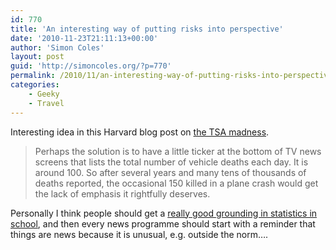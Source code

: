 ```yaml
---
id: 770
title: 'An interesting way of putting risks into perspective'
date: '2010-11-23T21:11:13+00:00'
author: 'Simon Coles'
layout: post
guid: 'http://simoncoles.org/?p=770'
permalink: /2010/11/an-interesting-way-of-putting-risks-into-perspective/
categories:
    - Geeky
    - Travel
---
```


Interesting idea in this Harvard blog post on [the TSA madness](http://feeds.harvardbusiness.org/~r/harvardbusiness/~3/Vjeiz2-uFtw/the_hidden_risks_of_the_tsa_sc.html).

> Perhaps the solution is to have a little ticker at the bottom of TV news screens that lists the total number of vehicle deaths each day. It is around 100. So after several years and many tens of thousands of deaths reported, the occasional 150 killed in a plane crash would get the lack of emphasis it rightfully deserves.

Personally I think people should get a [really good grounding in statistics in school](http://www.ted.com/talks/arthur_benjamin_s_formula_for_changing_math_education.html), and then every news programme should start with a reminder that things are news because it is unusual, e.g. outside the norm….